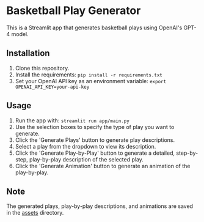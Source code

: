 # Basketball Play Generator

This is a Streamlit app that generates basketball plays using OpenAI's GPT-4 model.

## Installation

1. Clone this repository.
2. Install the requirements: `pip install -r requirements.txt`
3. Set your OpenAI API key as an environment variable: `export OPENAI_API_KEY=your-api-key`

## Usage

1. Run the app with: `streamlit run app/main.py`
2. Use the selection boxes to specify the type of play you want to generate.
3. Click the 'Generate Plays' button to generate play descriptions.
4. Select a play from the dropdown to view its description.
5. Click the 'Generate Play-by-Play' button to generate a detailed, step-by-step, play-by-play description of the selected play.
6. Click the 'Generate Animation' button to generate an animation of the play-by-play.

## Note

The generated plays, play-by-play descriptions, and animations are saved in the [assets](file:///Users/kylemcgraw/Documents/Hackathon-2023/hack-2023-basketball-play-generator/app/main.py#80%2C20-80%2C20) directory.
